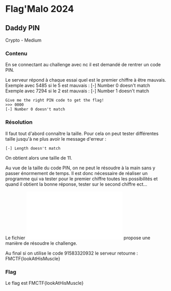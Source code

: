 # Flag'Malo 2024

## Daddy PIN

Crypto - Medium

### Contenu

En se connectant au challenge avec nc il est demandé de rentrer un code PIN.

Le serveur répond à chaque essai quel est le premier chiffre à être mauvais.
Exemple avec 5485 si le 5 est mauvais : [-] Number 0 doesn't match
Exemple avec 7294 si le 2 est mauvais : [-] Number 1 doesn't match
```
Give me the right PIN code to get the flag!
>>> 0000
[-] Number 0 doesn't match
```

### Résolution

Il faut tout d'abord connaître la taille. Pour cela on peut tester différentes taille jusqu'à ne plus avoir le message d'erreur :
```
[-] Length doesn't match
```
On obtient alors une taille de 11.

Au vue de la taille du code PIN, on ne peut le résoudre à la main sans y passer énormement de temps. Il est donc nécessaire de réaliser un programme qui va tester pour le premier chiffre toutes les possibilités et quand il obtient la bonne réponse, tester sur le second chiffre ect…

Le fichier ![solution.py](solution.py) propose une manière de résoudre le challenge.

Au final si on utilise le code 91583320932 le serveur retourne : FMCTF{lookAtHisMuscle}

### Flag

Le flag est FMCTF{lookAtHisMuscle}

